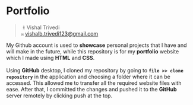 # Portfolio
> ‎‏‏‎ ‎`𐀪` Vishal Trivedi\
> `✉` vishalb.trivedi123@gmail.com

My Github account is used to **showcase** personal projects that I have and will make in the future, while this repository is for my **portfolio** website which I made using **HTML** and **CSS**.<br>
</br>
Using **GitHub** desktop, I cloned my repository by going to **`file >> clone repository`** in the application and choosing a folder where it can be accessed. This allowed me to transfer all the required website files with ease. After that, I committed the changes and pushed it to the **GitHub** server remotely by clicking push at the top.
